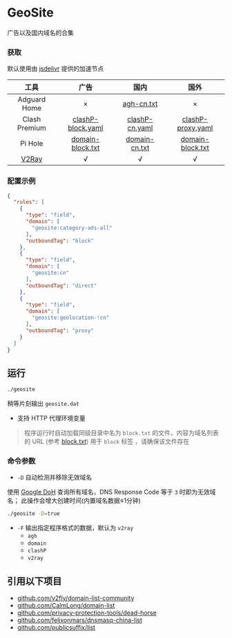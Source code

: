 # GeoSite

广告以及国内域名的合集

### 获取

默认使用由 [jsdelivr](https://www.jsdelivr.com/) 提供的加速节点

|  工具   | 广告  |  国内 | 国外 |
|  :----:  | :----:  |  :----:    |  :----:    |
| Adguard Home | × | [agh-cn.txt](https://cdn.jsdelivr.net/gh/CalmLong/geosite@release/agh/agh-cn.txt) | × |
| Clash Premium | [clashP-block.yaml](https://cdn.jsdelivr.net/gh/CalmLong/geosite@release/clashP/clashP-block.yaml) | [clashP-cn.yaml](https://cdn.jsdelivr.net/gh/CalmLong/geosite@release/clashP/clashP-cn.yaml) | [clashP-proxy.yaml](https://cdn.jsdelivr.net/gh/CalmLong/geosite@release/clashP/clashP-proxy.yaml) |
| Pi Hole | [domain-block.txt](https://cdn.jsdelivr.net/gh/CalmLong/geosite@release/domain/domain-block.txt) | [domain-cn.txt](https://cdn.jsdelivr.net/gh/CalmLong/geosite@release/domain/domain-cn.txt) | [domain-block.txt](https://cdn.jsdelivr.net/gh/CalmLong/geosite@release/domain/domain-proxy.txt) |
| [V2Ray](https://cdn.jsdelivr.net/gh/CalmLong/geosite@release/v2ray/geosite.dat) | √ | √ | √ |

### 配置示例

```json
{
  "rules": [
    {
      "type": "field",
      "domain": [
        "geosite:category-ads-all"
      ],
      "outboundTag": "block"
    },
    {
      "type": "field",
      "domain": [
        "geosite:cn"
      ],
      "outboundTag": "direct"
    },
    {
      "type": "field",
      "domain": [
        "geosite:geolocation-!cn"
      ],
      "outboundTag": "proxy"
    }
  ]
}
```

## 运行

```bash
./geosite
```

稍等片刻输出 `geosite.dat`

* 支持 HTTP 代理环境变量

> 程序运行时自动加载同级目录中名为 `block.txt` 的文件，内容为域名列表的 URL (参考 [block.txt](block.txt)) 用于 `block` 标签
> ，请确保该文件存在

### 命令参数

* `-D` 自动检测并移除无效域名

使用 [Google DoH](https://dns.google) 查询所有域名，DNS Response Code 等于 `3` 时即为无效域名；
此操作会增大创建时间(内置域名数据≤1分钟)

```bash
./geosite -D=true
```

* `-F` 输出指定程序格式的数据，默认为 `v2ray`
    * `agh`
    * `domain`
    * `clashP`
    * `v2ray`
    
## 引用以下项目

* [github.com/v2fly/domain-list-community](https://github.com/v2fly/domain-list-community)
* [github.com/CalmLong/domain-list](https://github.com/CalmLong/domain-list)
* [github.com/privacy-protection-tools/dead-horse](https://github.com/privacy-protection-tools/dead-horse)
* [github.com/felixonmars/dnsmasq-china-list](https://github.com/felixonmars/dnsmasq-china-list)
* [github.com/publicsuffix/list](https://github.com/publicsuffix/list)

